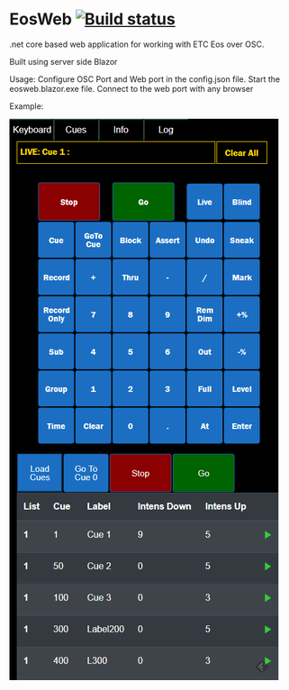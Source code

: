 # EosWeb [![Build status](https://ci.appveyor.com/api/projects/status/qein9sbtlxa7vo86)](https://ci.appveyor.com/project/lynnroth/eosweb)

.net core based web application for working with ETC Eos over OSC.
 
Built using server side Blazor

Usage:
Configure OSC Port and Web port in the config.json file.
Start the eosweb.blazor.exe file.
Connect to the web port with any browser

Example:

![ScreenShot](content/screenshot1.png)